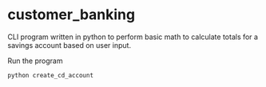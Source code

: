 # customer_banking

CLI program written in python to perform basic math to calculate totals for a savings account based on user input.

Run the program
```python
python create_cd_account
```